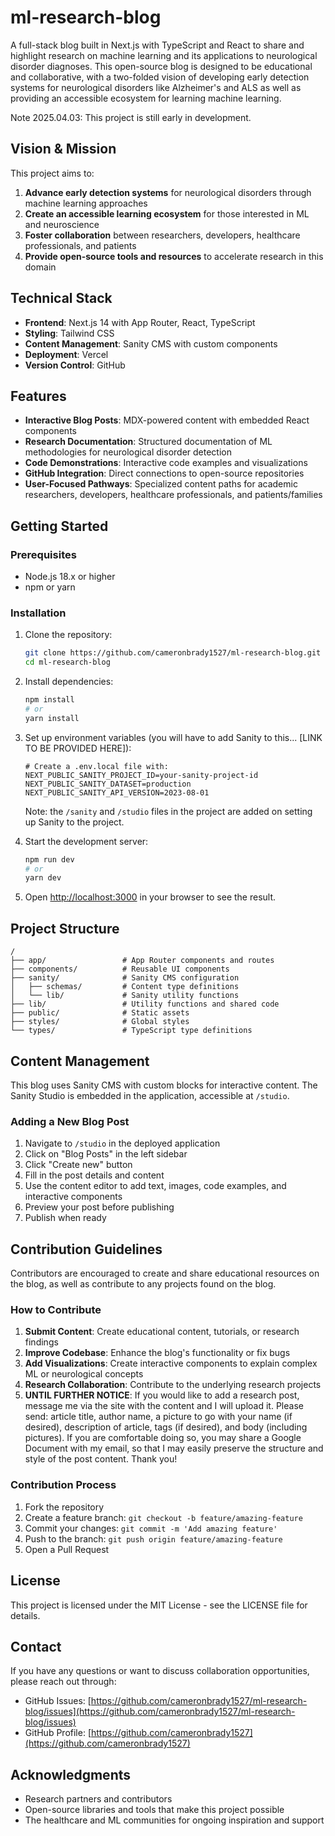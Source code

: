# ml-research-blog

A full-stack blog built in Next.js with TypeScript and React to share and highlight research on machine learning and its applications to neurological disorder diagnoses. This open-source blog is designed to be educational and collaborative, with a two-folded vision of developing early detection systems for neurological disorders like Alzheimer's and ALS as well as providing an accessible ecosystem for learning machine learning.

Note 2025.04.03: This project is still early in development. 

## Vision & Mission

This project aims to:

1. **Advance early detection systems** for neurological disorders through machine learning approaches
2. **Create an accessible learning ecosystem** for those interested in ML and neuroscience
3. **Foster collaboration** between researchers, developers, healthcare professionals, and patients
4. **Provide open-source tools and resources** to accelerate research in this domain

## Technical Stack

- **Frontend**: Next.js 14 with App Router, React, TypeScript
- **Styling**: Tailwind CSS
- **Content Management**: Sanity CMS with custom components
- **Deployment**: Vercel
- **Version Control**: GitHub

## Features

- **Interactive Blog Posts**: MDX-powered content with embedded React components
- **Research Documentation**: Structured documentation of ML methodologies for neurological disorder detection
- **Code Demonstrations**: Interactive code examples and visualizations
- **GitHub Integration**: Direct connections to open-source repositories
- **User-Focused Pathways**: Specialized content paths for academic researchers, developers, healthcare professionals, and patients/families

## Getting Started

### Prerequisites

- Node.js 18.x or higher
- npm or yarn

### Installation

1. Clone the repository:
   ```bash
   git clone https://github.com/cameronbrady1527/ml-research-blog.git
   cd ml-research-blog
   ```

2. Install dependencies:
   ```bash
   npm install
   # or
   yarn install
   ```

3. Set up environment variables (you will have to add Sanity to this... [LINK TO BE PROVIDED HERE]):
   ```
   # Create a .env.local file with:
   NEXT_PUBLIC_SANITY_PROJECT_ID=your-sanity-project-id
   NEXT_PUBLIC_SANITY_DATASET=production
   NEXT_PUBLIC_SANITY_API_VERSION=2023-08-01
   ```
   Note: the `/sanity` and `/studio` files in the project are added on setting up Sanity to the project.

4. Start the development server:
   ```bash
   npm run dev
   # or
   yarn dev
   ```

5. Open [http://localhost:3000](http://localhost:3000) in your browser to see the result.

## Project Structure

```
/
├── app/                 # App Router components and routes
├── components/          # Reusable UI components
├── sanity/              # Sanity CMS configuration
│   ├── schemas/         # Content type definitions
│   └── lib/             # Sanity utility functions
├── lib/                 # Utility functions and shared code
├── public/              # Static assets
├── styles/              # Global styles
└── types/               # TypeScript type definitions
```

## Content Management

This blog uses Sanity CMS with custom blocks for interactive content. The Sanity Studio is embedded in the application, accessible at `/studio`.

### Adding a New Blog Post

1. Navigate to `/studio` in the deployed application
2. Click on "Blog Posts" in the left sidebar
3. Click "Create new" button
4. Fill in the post details and content
5. Use the content editor to add text, images, code examples, and interactive components
6. Preview your post before publishing
7. Publish when ready

## Contribution Guidelines

Contributors are encouraged to create and share educational resources on the blog, as well as contribute to any projects found on the blog.

### How to Contribute

1. **Submit Content**: Create educational content, tutorials, or research findings
2. **Improve Codebase**: Enhance the blog's functionality or fix bugs
3. **Add Visualizations**: Create interactive components to explain complex ML or neurological concepts
4. **Research Collaboration**: Contribute to the underlying research projects
5. **UNTIL FURTHER NOTICE**: If you would like to add a research post, message me via the site with the content and I will upload it. Please send: article title, author name, a picture to go with your name (if desired), description of article, tags (if desired), and body (including pictures). If you are comfortable doing so, you may share a Google Document with my email, so that I may easily preserve the structure and style of the post content. Thank you!

### Contribution Process

1. Fork the repository
2. Create a feature branch: `git checkout -b feature/amazing-feature`
3. Commit your changes: `git commit -m 'Add amazing feature'`
4. Push to the branch: `git push origin feature/amazing-feature`
5. Open a Pull Request

## License

This project is licensed under the MIT License - see the LICENSE file for details.

## Contact

If you have any questions or want to discuss collaboration opportunities, please reach out through:

- GitHub Issues: [https://github.com/cameronbrady1527/ml-research-blog/issues](https://github.com/cameronbrady1527/ml-research-blog/issues)
- GitHub Profile: [https://github.com/cameronbrady1527](https://github.com/cameronbrady1527)

## Acknowledgments

- Research partners and contributors
- Open-source libraries and tools that make this project possible
- The healthcare and ML communities for ongoing inspiration and support